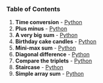 ### Table of Contents
1. __Time conversion__ - [Python](Time%20Conversion.py)
1. __Plus minus__ - [Python](Plus%20Minus.py)
1. __A very big sum__ - [Python](A%20Very%20Big%20Sum.py)
1. __Birthday cake candles__ - [Python](Birthday%20Cake%20Candles.py)
1. __Mini-max sum__ - [Python](Mini-Max%20Sum.py)
1. __Diagonal difference__ - [Python](Diagonal%20Difference.py)
1. __Compare the triplets__ - [Python](Compare%20the%20Triplets.py)
1. __Staircase__ - [Python](Staircase.py)
1. __Simple array sum__ - [Python](Simple%20Array%20Sum.py)
